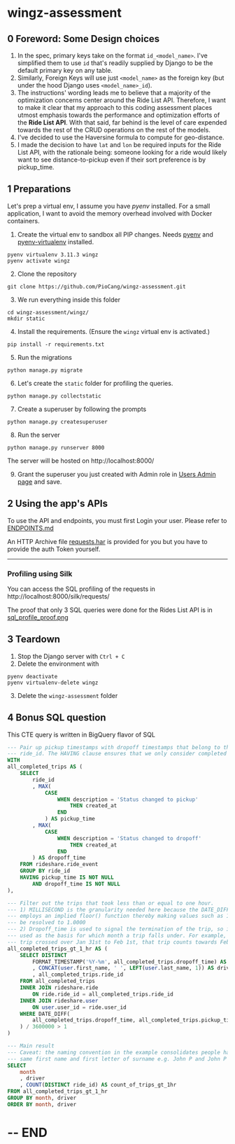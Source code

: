 # wingz-assessment

## 0 Foreword: Some Design choices
1. In the spec, primary keys take on the format `id_<model_name>`. I've simplified them to use `id` that's readily supplied by Django to be the default primary key on any table.
2. Similarly, Foreign Keys will use just `<model_name>` as the foreign key (but under the hood Django uses `<model_name>_id`).
3. The instructions' wording leads me to believe that a majority of the optimization concerns center around the Ride List API. Therefore, I want to make it clear that my approach to this coding assessment places utmost emphasis towards the performance and optimization efforts of the **Ride List API**. With that said, far behind is the level of care expended towards the rest of the CRUD operations on the rest of the models.
4. I've decided to use the Haversine formula to compute for geo-distance.
5. I made the decision to have `lat` and `lon` be required inputs for the Ride List API, with the rationale being: someone looking for a ride would likely want to see distance-to-pickup even if their sort preference is by pickup_time.

## 1 Preparations
Let's prep a virtual env, I assume you have *pyenv* installed.
For a small application, I want to avoid the memory overhead involved with Docker containers.

1. Create the virtual env to sandbox all PIP changes. Needs [pyenv](https://formulae.brew.sh/formula/pyenv) and [pyenv-virtualenv](https://formulae.brew.sh/formula/pyenv-virtualenv) installed.
```
pyenv virtualenv 3.11.3 wingz
pyenv activate wingz
```

2. Clone the repository
```
git clone https://github.com/PioCang/wingz-assessment.git
```

3. We run everything inside this folder
```
cd wingz-assessment/wingz/
mkdir static
```

4. Install the requirements. (Ensure the `wingz` virtual env is activated.)
```
pip install -r requirements.txt
```

5. Run the migrations
```
python manage.py migrate
```

6. Let's create the `static` folder for profiling the queries.
```
python manage.py collectstatic
```

7. Create a superuser by following the prompts
```
python manage.py createsuperuser
```

8. Run the server
```
python manage.py runserver 8000
```

The server will be hosted on http://localhost:8000/

9. Grant the superuser you just created with Admin role in [Users Admin page](http://localhost:8000/admin/rideshare/user/1/change/) and save.


## 2 Using the app's APIs
To use the API and endpoints, you must first Login your user. Please refer to [ENDPOINTS.md](./ENDPOINTS.md)

An HTTP Archive file [requests.har](./requests.har) is provided for you but you have to provide the auth Token yourself.



---
### Profiling using Silk
You can access the SQL profiling of the requests in
http://localhost:8000/silk/requests/

The proof that only 3 SQL queries were done for the Rides List API is in [sql_profile_proof.png](sql_profile_proof.png)


## 3 Teardown
1. Stop the Django server with `Ctrl + C`
2. Delete the environment with
```
pyenv deactivate
pyenv virtualenv-delete wingz
```
3. Delete the `wingz-assessment` folder

## 4 Bonus SQL question
This CTE query is written in BigQuery flavor of SQL
```sql
--- Pair up pickup timestamps with dropoff timestamps that belong to the same
--- ride_id. The HAVING clause ensures that we only consider completed trips
WITH
all_completed_trips AS (
    SELECT
        ride_id
        , MAX(
            CASE
                WHEN description = 'Status changed to pickup'
                    THEN created_at
                END
            ) AS pickup_time
        , MAX(
            CASE
                WHEN description = 'Status changed to dropoff'
                    THEN created_at
                END
        ) AS dropoff_time
    FROM rideshare.ride_event
    GROUP BY ride_id
    HAVING pickup_time IS NOT NULL
        AND dropoff_time IS NOT NULL
),

--- Filter out the trips that took less than or equal to one hour.
--- 1) MILLISECOND is the granularity needed here because the DATE_DIFF function
--- employs an implied floor() function thereby making values such as 1.0005
--- be resolved to 1.0000
--- 2) Dropoff_time is used to signal the termination of the trip, so it is
--- used as the basis for which month a trip falls under. For example, if a
--- trip crossed over Jan 31st to Feb 1st, that trip counts towards February.
all_completed_trips_gt_1_hr AS (
    SELECT DISTINCT
        FORMAT_TIMESTAMP('%Y-%m', all_completed_trips.dropoff_time) AS month
        , CONCAT(user.first_name, ' ', LEFT(user.last_name, 1)) AS driver
        , all_completed_trips.ride_id
    FROM all_completed_trips
    INNER JOIN rideshare.ride
        ON ride.ride_id = all_completed_trips.ride_id
    INNER JOIN rideshare.user
        ON user.user_id = ride.user_id
    WHERE DATE_DIFF(
        all_completed_trips.dropoff_time, all_completed_trips.pickup_time, MILLISECOND
    ) / 3600000 > 1
)

--- Main result
--- Caveat: the naming convention in the example consolidates people having the
--- same first name and first letter of surname e.g. John P and John P
SELECT
    month
    , driver
    , COUNT(DISTINCT ride_id) AS count_of_trips_gt_1hr
FROM all_completed_trips_gt_1_hr
GROUP BY month, driver
ORDER BY month, driver
```

# -- END
